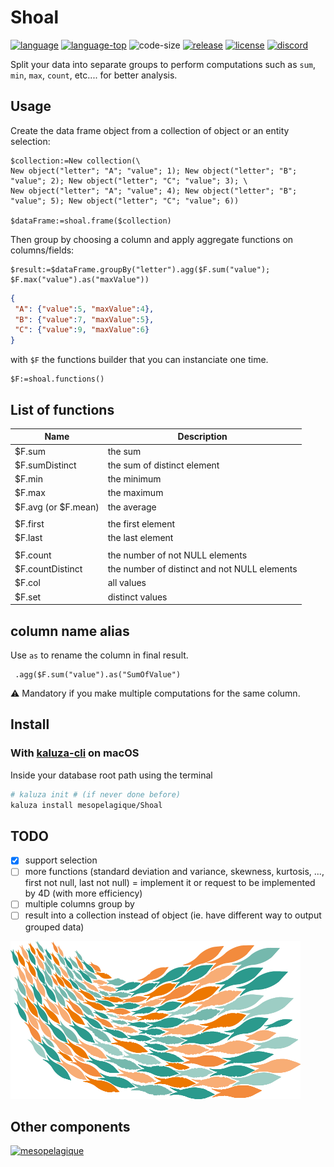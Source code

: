 # Shoal
[![language][code-shield]][code-url]
[![language-top][code-top]][code-url]
![code-size][code-size]
[![release][release-shield]][release-url]
[![license][license-shield]][license-url]
[![discord][discord-shield]][discord-url]

Split your data into separate groups to perform computations such as `sum`, `min`, `max`, `count`, etc.... for better analysis.

## Usage

Create the data frame object from a collection of object or an entity selection:

```4d
$collection:=New collection(\
New object("letter"; "A"; "value"; 1); New object("letter"; "B"; "value"; 2); New object("letter"; "C"; "value"; 3); \
New object("letter"; "A"; "value"; 4); New object("letter"; "B"; "value"; 5); New object("letter"; "C"; "value"; 6))

$dataFrame:=shoal.frame($collection)
```

Then group by choosing a column and apply aggregate functions on columns/fields:

```4d
$result:=$dataFrame.groupBy("letter").agg($F.sum("value"); $F.max("value").as("maxValue"))
```

```json
{
 "A": {"value":5, "maxValue":4},
 "B": {"value":7, "maxValue":5},
 "C": {"value":9, "maxValue":6}
}
```

with `$F` the functions builder that you can instanciate one time.

```4d
$F:=shoal.functions()
```

## List of functions

|Name|Description|
|-|-|
|$F.sum| the sum|
|$F.sumDistinct| the sum of distinct element|
|$F.min| the minimum|
|$F.max| the maximum|
|$F.avg (or $F.mean)| the average|
|||
|$F.first| the first element|
|$F.last| the last element|
|||
|$F.count| the number of not NULL elements|
|$F.countDistinct| the number of distinct and not NULL elements|
|$F.col| all values|
|$F.set| distinct values|

## column name alias

Use `as` to rename the column in final result. 

```4d
 .agg($F.sum("value").as("SumOfValue")
```

⚠️ Mandatory if you make multiple computations for the same column.

## Install

### With [kaluza-cli](https://mesopelagique.github.io/kaluza-cli/) on macOS

Inside your database root path using the terminal

```bash
# kaluza init # (if never done before)
kaluza install mesopelagique/Shoal
```

## TODO

- [X] support selection
- [ ] more functions (standard deviation and variance, skewness, kurtosis, ..., first not null, last not null) = implement it or request to be implemented by 4D (with more efficiency)
- [ ] multiple columns group by
- [ ] result into a collection instead of object (ie. have different way to output grouped data)

![logo](logo.png)

## Other components

[<img src="https://mesopelagique.github.io/quatred.png" alt="mesopelagique"/>](https://mesopelagique.github.io/)

<!-- MARKDOWN LINKS & IMAGES -->
<!-- https://www.markdownguide.org/basic-syntax/#reference-style-links -->
[code-shield]: https://img.shields.io/static/v1?label=language&message=4d&color=blue
[code-top]: https://img.shields.io/github/languages/top/mesopelagique/Shoal.svg
[code-size]: https://img.shields.io/github/languages/code-size/mesopelagique/Shoal.svg
[code-url]: https://developer.4d.com/
[release-shield]: https://img.shields.io/github/v/release/mesopelagique/Shoal
[release-url]: https://github.com/mesopelagique/Shoal/releases/latest
[license-shield]: https://img.shields.io/github/license/mesopelagique/Shoal
[license-url]: LICENSE.md
[discord-shield]: https://img.shields.io/badge/chat-discord-7289DA?logo=discord&style=flat
[discord-url]: https://discord.gg/dVTqZHr
